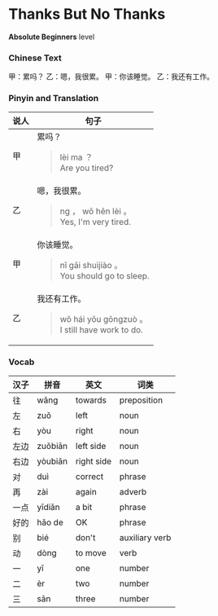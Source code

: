 # Thanks But No Thanks
**Absolute Beginners** level
### Chinese Text
甲：累吗？
乙：嗯，我很累。
甲：你该睡觉。
乙：我还有工作。

### Pinyin and Translation
|说人|句子|
|----|----|
|甲|累吗？<blockquote>lèi ma ？<br />Are you tired?</blockquote>|
|乙|嗯，我很累。<blockquote>ng ， wǒ hěn lèi 。<br />Yes, I'm very tired.</blockquote>|
|甲|你该睡觉。<blockquote>nǐ gāi shuìjiào 。<br />You should go to sleep.</blockquote>|
|乙|我还有工作。<blockquote>wǒ hái yǒu gōngzuò 。<br />I still have work to do.</blockquote>|
### Vocab
|汉子|拼音|英文|词类|
|----|----|----|----|
|往|wǎng|towards|preposition|
|左|zuǒ|left|noun|
|右|yòu|right|noun|
|左边|zuǒbiān|left side|noun|
|右边|yòubiān|right side|noun|
|对|duì|correct|phrase|
|再|zài|again|adverb|
|一点|yīdiǎn|a bit|phrase|
|好的|hǎo de|OK|phrase|
|别|bié|don't|auxiliary verb|
|动|dòng|to move|verb|
|一|yī|one|number|
|二|èr|two|number|
|三|sān|three|number|